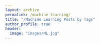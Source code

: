 ```yaml
---
layout: archive
permalink: /machine-learning/
title: "/Machine Learning Posts by Tags"
author_profile: true
header:
  image: "images/ML.jpg"
---
```

